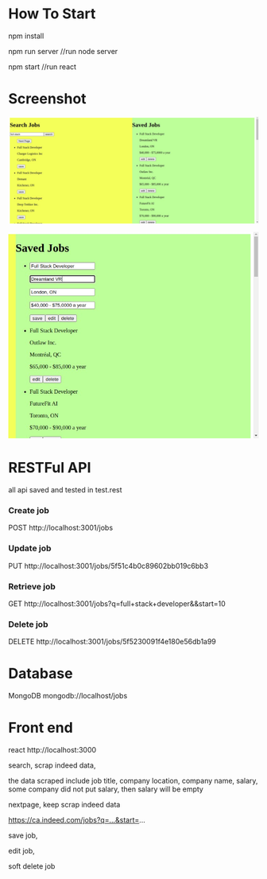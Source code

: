 # How To Start

npm install

npm run server //run node server

npm start //run react 

# Screenshot

![alt text](https://github.com/yyu18/web-crawler-node-react/blob/master/Screenshot-from-2020-09-05-16-08-38.jpg)

![alt text](https://github.com/yyu18/web-crawler-node-react/blob/master/editJob.png)

# RESTFul API

all api saved and tested in test.rest
### Create job
POST http://localhost:3001/jobs
### Update job
PUT http://localhost:3001/jobs/5f51c4b0c89602bb019c6bb3
### Retrieve job
GET http://localhost:3001/jobs?q=full+stack+developer&&start=10
### Delete job
DELETE http://localhost:3001/jobs/5f5230091f4e180e56db1a99

# Database

MongoDB mongodb://localhost/jobs

# Front end

react http://localhost:3000

search, scrap indeed data, 

the data scraped include job title, company location, company name, salary, some company did not put salary, then salary will be empty

nextpage, keep scrap indeed data

https://ca.indeed.com/jobs?q=...&start=...

save job, 

edit job, 

soft delete job